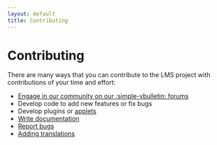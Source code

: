 ```yaml
---
layout: default
title: Contributing
---
```


# Contributing

There are many ways that you can contribute to the LMS project with contributions of your time and effort:

- [Engage in our community on our :simple-vbulletin: forums](https://forums.slimdevices.com/)
- Develop code to add new features or fix bugs
- Develop plugins or [applets](../reference/squeezeplay-applet.md)
- [Write documentation](https://github.com/lms-community/lms-community.github.io)
- [Report bugs](reporting-a-bug.md)
- [Adding translations](adding-translations.md)
